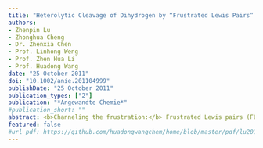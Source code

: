 ```yaml
---
title: "Heterolytic Cleavage of Dihydrogen by “Frustrated Lewis Pairs” Comprising Bis (2, 4, 6-tris (trifluoromethyl) phenyl) borane and Amines: Stepwise versus Concerted Mechanism"
authors:
- Zhenpin Lu
- Zhonghua Cheng
- Dr. Zhenxia Chen
- Prof. Linhong Weng 
- Prof. Zhen Hua Li  
- Prof. Huadong Wang
date: "25 October 2011"
doi: "10.1002/anie.201104999"
publishDate: "25 October 2011"
publication_types: ["2"]
publication: "*Angewandte Chemie*"
#publication_short: ""
abstract: <b>Channeling the frustration:</b> Frustrated Lewis pairs (FLPs) consisting of ArF<sub>2</sub>BH <b>1</b> with NEt<sub>3</sub> or DABCO can activate H<sub>2</sub> under mild conditions. Theoretical calculations suggest two distinct reaction pathways for these two FLPs. For the “more frustrated” ArF<sub>2</sub>BH/NEt<sub>3</sub>, H<sub>2</sub> is activated in a stepwise manner; for the “less frustrated” ArF<sub>2</sub>BH/DABCO, H2 is activated in a concerted fashion (see scheme).
featured: false
#url_pdf: https://github.com/huadongwangchem/home/blob/master/pdf/lu2011.pdf
---
```


